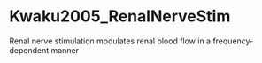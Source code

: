 # Kwaku2005_RenalNerveStim
Renal nerve stimulation modulates renal blood flow in a frequency-dependent manner
